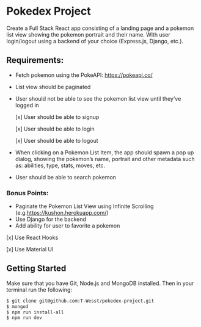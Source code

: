 # Pokedex Project

Create a Full Stack React app consisting of a landing page and a pokemon list view showing the pokemon portrait and their name. With user login/logout using a backend of your choice (Express.js, Django, etc.).

## Requirements:

- Fetch pokemon using the PokeAPI: https://pokeapi.co/
- List view should be paginated
- User should not be able to see the pokemon list view until they’ve logged in

  [x] User should be able to signup

  [x] User should be able to login

  [x] User should be able to logout

- When clicking on a Pokemon List Item, the app should spawn a pop up dialog, showing the pokemon’s name, portrait and other metadata such as: abilities, type, stats, moves, etc.
- User should be able to search pokemon

### Bonus Points:

- Paginate the Pokemon List View using Infinite Scrolling (e.g.https://kushon.herokuapp.com/)
- Use Django for the backend
- Add ability for user to favorite a pokemon

[x] Use React Hooks

[x] Use Material UI

## Getting Started

Make sure that you have Git, Node.js and MongoDB installed. Then in your terminal run the following:

```sh
$ git clone git@github.com:T-Wesst/pokedex-project.git
$ mongod
$ npm run install-all
$ npm run dev
```

